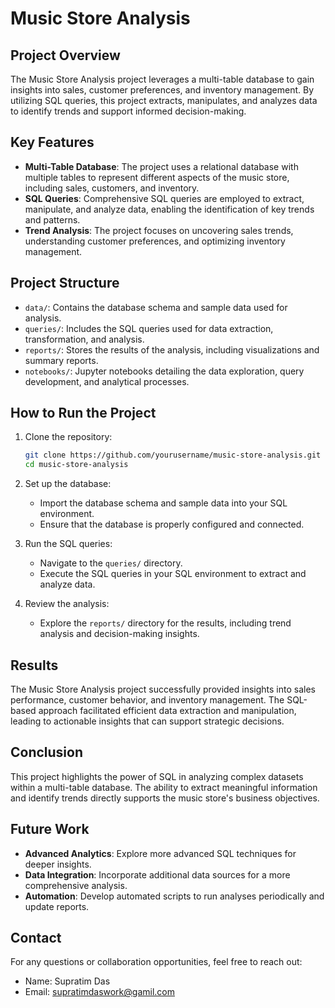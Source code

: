 # Music Store Analysis

## Project Overview

The Music Store Analysis project leverages a multi-table database to gain insights into sales, customer preferences, and inventory management. By utilizing SQL queries, this project extracts, manipulates, and analyzes data to identify trends and support informed decision-making.

## Key Features

- **Multi-Table Database**: The project uses a relational database with multiple tables to represent different aspects of the music store, including sales, customers, and inventory.
- **SQL Queries**: Comprehensive SQL queries are employed to extract, manipulate, and analyze data, enabling the identification of key trends and patterns.
- **Trend Analysis**: The project focuses on uncovering sales trends, understanding customer preferences, and optimizing inventory management.

## Project Structure

- `data/`: Contains the database schema and sample data used for analysis.
- `queries/`: Includes the SQL queries used for data extraction, transformation, and analysis.
- `reports/`: Stores the results of the analysis, including visualizations and summary reports.
- `notebooks/`: Jupyter notebooks detailing the data exploration, query development, and analytical processes.

## How to Run the Project

1. Clone the repository:
   ```bash
   git clone https://github.com/yourusername/music-store-analysis.git
   cd music-store-analysis
   ```

2. Set up the database:
   - Import the database schema and sample data into your SQL environment.
   - Ensure that the database is properly configured and connected.

3. Run the SQL queries:
   - Navigate to the `queries/` directory.
   - Execute the SQL queries in your SQL environment to extract and analyze data.

4. Review the analysis:
   - Explore the `reports/` directory for the results, including trend analysis and decision-making insights.

## Results

The Music Store Analysis project successfully provided insights into sales performance, customer behavior, and inventory management. The SQL-based approach facilitated efficient data extraction and manipulation, leading to actionable insights that can support strategic decisions.

## Conclusion

This project highlights the power of SQL in analyzing complex datasets within a multi-table database. The ability to extract meaningful information and identify trends directly supports the music store's business objectives.

## Future Work

- **Advanced Analytics**: Explore more advanced SQL techniques for deeper insights.
- **Data Integration**: Incorporate additional data sources for a more comprehensive analysis.
- **Automation**: Develop automated scripts to run analyses periodically and update reports.

## Contact

For any questions or collaboration opportunities, feel free to reach out:

- Name: Supratim Das
- Email: supratimdaswork@gamil.com
